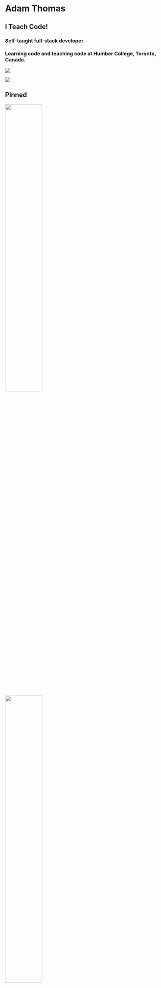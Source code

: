 # Adam Thomas

## I Teach Code!

### Self-taught full-stack developer. 

### Learning code and teaching code at Humber College, Toronto, Canada.

[![](https://github-readme-stats.vercel.app/api?username=codeadamca&show_icons=true)](https://github.com/codeadamca)

[![](https://github-readme-stats.vercel.app/api/top-langs/?username=codeadamca&layout=compact)](https://github.com/codeadamca)

## Pinned

<a href="https://github.com/codeadamca/arduino-from-nodejs">
<img width='49%' align="center"src="https://github-readme-stats.vercel.app/api/pin/?username=codeadamca&repo=arduino-from-nodejs" />
</a>
<br><br>
<a href="https://github.com/codeadamca/arduino-to-nodejs">
<img width='49%' align="center"src="https://github-readme-stats.vercel.app/api/pin/?username=codeadamca&repo=arduino-to-nodejs" />
</a>
<br><br>
<a href="https://github.com/codeadamca/ev3-python-ps4">
<img width='49%' align="center"src="https://github-readme-stats.vercel.app/api/pin/?username=codeadamca&repo=ev3-python-ps4" />
</a>

## Related Links

[![LinkedIn Badge](https://img.shields.io/badge/Adam%20Thomas-0183BF?style=flat-square&labelColor=0183BF&logo=linkedin&logoColor=white&link=https://www.linkedin.com/in/adam-thomas-6b563012)](https://www.linkedin.com/in/adam-thomas-6b563012)
[![Facebook Badge](https://img.shields.io/badge/Adam%20Thomas-3C5A9A?style=flat-square&labelColor=3C5A9A&logo=facebook&logoColor=white&link=https://www.facebook.com/adambenjaminthomas)](https://www.facebook.com/adambenjaminthomas)
[![YouTube Badge](https://img.shields.io/badge/Adam%20Thomas-FA0601?style=flat-square&labelColor=FA0601&logo=youtube&logoColor=white&link=https://www.youtube.com/channel/UCvn-c8MnpjythwWKDi5qMvA)](https://www.youtube.com/channel/UCvn-c8MnpjythwWKDi5qMvA) 
[![Twitter Badge](https://img.shields.io/badge/CodeAdamCa-24A9E2?style=flat-square&labelColor=24A9E2&logo=twitter&logoColor=white&link=https://twitter.com/codeadamca/)](https://twitter.com/codeadamca/) 
[![Instagram Badge](https://img.shields.io/badge/CodeAdamCa-2C689E?style=flat-square&labelColor=2C689E&logo=instagram&logoColor=white&link=https://www.instagram.com/codeadamca/)](https://www.instagram.com/codeadamca/)

<a href="https://codeadam.ca">
<img src="https://codeadam.ca/images/code-block.png" width="100">
</a>
